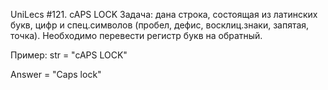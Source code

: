 UniLecs #121. cAPS LOCK
Задача: дана строка, состоящая из латинских букв, цифр и спец.символов (пробел, дефис, восклиц.знаки, запятая, точка). Необходимо перевести регистр букв на обратный. 

Пример: str = "cAPS LOCK"

Answer = "Caps lock"
